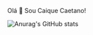 Olá 👋 Sou Caique Caetano! 


![Anurag's GitHub stats](https://github-readme-stats.vercel.app/api?username=caique-caetano&show_icons=true&theme=tokyonight)





<!---
caique-caetano/caique-caetano is a ✨ special ✨ repository because its `README.md` (this file) appears on your GitHub profile.
You can click the Preview link to take a look at your changes.
--->

